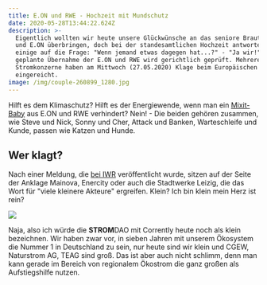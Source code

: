 ```yaml
---
title: E.ON und RWE - Hochzeit mit Mundschutz
date: 2020-05-28T13:44:22.624Z
description: >-
  Eigentlich wollten wir heute unsere Glückwünsche an das seniore Brautpaar RWE
  und E.ON überbringen, doch bei der standesamtlichen Hochzeit antworteten
  einige auf die Frage: "Wenn jemand etwas dagegen hat...?" - "Ja wir!". Die
  geplante Übernahme der E.ON und RWE wird gerichtlich geprüft. Mehrere andere
  Stromkonzerne haben am Mittwoch (27.05.2020) Klage beim Europäischen Gericht
  eingereicht.
image: /img/couple-260899_1280.jpg
---
```

Hilft es dem Klimaschutz? Hilft es der Energiewende, wenn man ein [Mixit-Baby](https://www.youtube.com/watch?v=Tee0v_uSgbY) aus E.ON und RWE verhindert? Nein! - Die beiden gehören zusammen, wie Steve und Nick, Sonny und Cher, Attack und Banken, Warteschleife und Kunde, passen wie Katzen und Hunde.

## **Wer klagt?**

Nach einer Meldung, die [bei IWR](https://www.iwr.de/news.php?id=36765) veröffentlicht wurde, sitzen auf der Seite der Anklage Mainova, Enercity oder auch die Stadtwerke Leizig, die das Wort für "viele kleinere Akteure" ergreifen. Klein? Ich bin klein mein Herz ist rein?

![](/img/img_20191203_000432.jpg)

Naja, also ich würde die **STROM**DAO mit Corrently heute noch als klein bezeichnen. Wir haben zwar vor, in sieben Jahren mit unserem Ökosystem die Nummer 1 in Deutschland zu sein, nur heute sind wir klein und CGEW, Naturstrom AG, TEAG sind groß. Das ist aber auch nicht schlimm, denn man kann gerade im Bereich von regionalem Ökostrom die ganz großen als Aufstiegshilfe nutzen.
